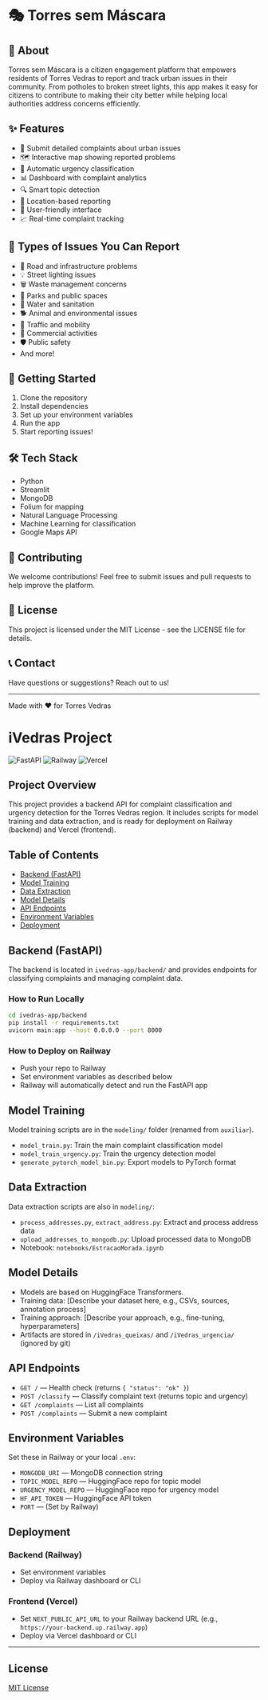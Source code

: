 # 🎭 Torres sem Máscara

## 📱 About
Torres sem Máscara is a citizen engagement platform that empowers residents of Torres Vedras to report and track urban issues in their community. From potholes to broken street lights, this app makes it easy for citizens to contribute to making their city better while helping local authorities address concerns efficiently.

## ✨ Features
- 📝 Submit detailed complaints about urban issues
- 🗺️ Interactive map showing reported problems
- 🚨 Automatic urgency classification
- 📊 Dashboard with complaint analytics
- 🔍 Smart topic detection
- 📍 Location-based reporting
- 📱 User-friendly interface
- 📈 Real-time complaint tracking

## 🎯 Types of Issues You Can Report
- 🚧 Road and infrastructure problems
- 💡 Street lighting issues
- 🗑️ Waste management concerns
- 🌳 Parks and public spaces
- 🚰 Water and sanitation
- 🐕 Animal and environmental issues
- 🚗 Traffic and mobility
- 🏪 Commercial activities
- 🛡️ Public safety
- And more!

## 🚀 Getting Started
1. Clone the repository
2. Install dependencies
3. Set up your environment variables
4. Run the app
5. Start reporting issues!

## 🛠️ Tech Stack
- Python
- Streamlit
- MongoDB
- Folium for mapping
- Natural Language Processing
- Machine Learning for classification
- Google Maps API

## 🤝 Contributing
We welcome contributions! Feel free to submit issues and pull requests to help improve the platform.

## 📄 License
This project is licensed under the MIT License - see the LICENSE file for details.

## 📞 Contact
Have questions or suggestions? Reach out to us!

---
Made with ❤️ for Torres Vedras

# iVedras Project

![FastAPI](https://img.shields.io/badge/FastAPI-Backend-green)
![Railway](https://img.shields.io/badge/Deployed%20on-Railway-blue)
![Vercel](https://img.shields.io/badge/Frontend-Vercel-black)

## Project Overview
This project provides a backend API for complaint classification and urgency detection for the Torres Vedras region. It includes scripts for model training and data extraction, and is ready for deployment on Railway (backend) and Vercel (frontend).

## Table of Contents
- [Backend (FastAPI)](#backend-fastapi)
- [Model Training](#model-training)
- [Data Extraction](#data-extraction)
- [Model Details](#model-details)
- [API Endpoints](#api-endpoints)
- [Environment Variables](#environment-variables)
- [Deployment](#deployment)

## Backend (FastAPI)
The backend is located in `ivedras-app/backend/` and provides endpoints for classifying complaints and managing complaint data.

### How to Run Locally
```bash
cd ivedras-app/backend
pip install -r requirements.txt
uvicorn main:app --host 0.0.0.0 --port 8000
```

### How to Deploy on Railway
- Push your repo to Railway
- Set environment variables as described below
- Railway will automatically detect and run the FastAPI app

## Model Training
Model training scripts are in the `modeling/` folder (renamed from `auxiliar`).
- `model_train.py`: Train the main complaint classification model
- `model_train_urgency.py`: Train the urgency detection model
- `generate_pytorch_model_bin.py`: Export models to PyTorch format

## Data Extraction
Data extraction scripts are also in `modeling/`:
- `process_addresses.py`, `extract_address.py`: Extract and process address data
- `upload_addresses_to_mongodb.py`: Upload processed data to MongoDB
- Notebook: `notebooks/EstracaoMorada.ipynb`

## Model Details
- Models are based on HuggingFace Transformers.
- Training data: [Describe your dataset here, e.g., CSVs, sources, annotation process]
- Training approach: [Describe your approach, e.g., fine-tuning, hyperparameters]
- Artifacts are stored in `/iVedras_queixas/` and `/iVedras_urgencia/` (ignored by git)

## API Endpoints
- `GET /` — Health check (returns `{ "status": "ok" }`)
- `POST /classify` — Classify complaint text (returns topic and urgency)
- `GET /complaints` — List all complaints
- `POST /complaints` — Submit a new complaint

## Environment Variables
Set these in Railway or your local `.env`:
- `MONGODB_URI` — MongoDB connection string
- `TOPIC_MODEL_REPO` — HuggingFace repo for topic model
- `URGENCY_MODEL_REPO` — HuggingFace repo for urgency model
- `HF_API_TOKEN` — HuggingFace API token
- `PORT` — (Set by Railway)

## Deployment
### Backend (Railway)
- Set environment variables
- Deploy via Railway dashboard or CLI

### Frontend (Vercel)
- Set `NEXT_PUBLIC_API_URL` to your Railway backend URL (e.g., `https://your-backend.up.railway.app`)
- Deploy via Vercel dashboard or CLI

---

## License
[MIT License](LICENSE)

